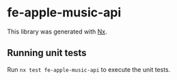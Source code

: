 # fe-apple-music-api

This library was generated with [Nx](https://nx.dev).

## Running unit tests

Run `nx test fe-apple-music-api` to execute the unit tests.
